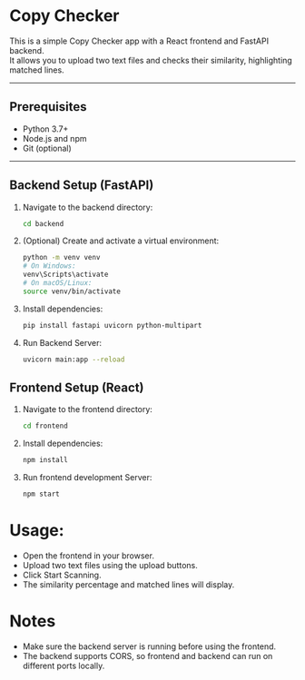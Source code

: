 # Copy Checker

This is a simple Copy Checker app with a React frontend and FastAPI backend.  
It allows you to upload two text files and checks their similarity, highlighting matched lines.

---

## Prerequisites

- Python 3.7+
- Node.js and npm
- Git (optional)

---

## Backend Setup (FastAPI)

1. Navigate to the backend directory:

    ```bash
    cd backend
2. (Optional) Create and activate a virtual environment:
    ```bash
    python -m venv venv
    # On Windows:
    venv\Scripts\activate
    # On macOS/Linux:
    source venv/bin/activate
3. Install dependencies:
    ```bash
    pip install fastapi uvicorn python-multipart
4. Run Backend Server:
    ```bash
    uvicorn main:app --reload
## Frontend Setup (React)

1. Navigate to the frontend directory:

    ```bash
    cd frontend
2. Install dependencies:
    ```bash
    npm install
4. Run frontend development Server:
    ```bash
    npm start
# Usage:
- Open the frontend in your browser.
- Upload two text files using the upload buttons.
- Click Start Scanning.
- The similarity percentage and matched lines will display.
# Notes
- Make sure the backend server is running before using the frontend.
- The backend supports CORS, so frontend and backend can run on different ports locally.